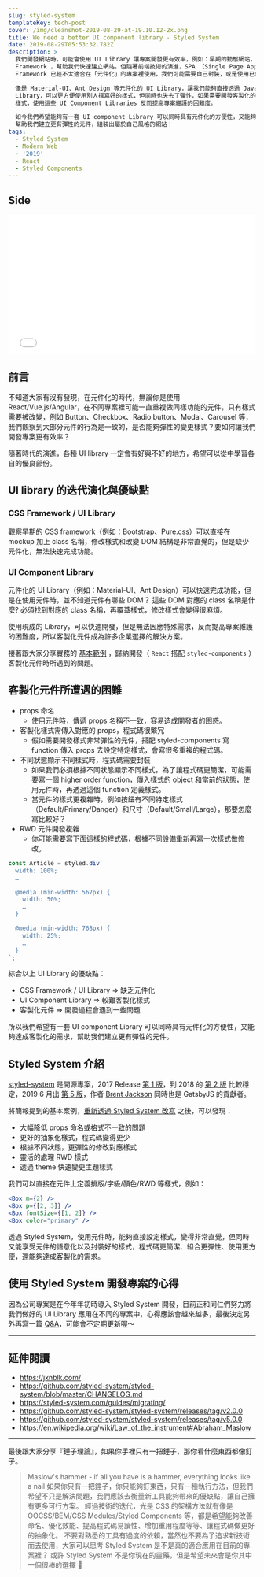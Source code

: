 ```yaml
---
slug: styled-system
templateKey: tech-post
cover: /img/cleanshot-2019-08-29-at-19.10.12-2x.png
title: We need a better UI component library - Styled System
date: 2019-08-29T05:53:32.782Z
description: >
  我們開發網站時，可能會使用 UI Library 讓專案開發更有效率，例如：早期的動態網站，透過 Bootstrap 或是 Pure CSS 等 CSS
  Framework ，幫助我們快速建立網站。但隨著前端技術的演進，SPA （Single Page Application）架構興起，這些 CSS
  Framework 已經不太適合在「元件化」的專案裡使用，我們可能需要自己封裝，或是使用已經封裝好的 UI Library。

  像是 Material-UI、Ant Design 等元件化的 UI Library，讓我們能夠直接透過 JavaScript 套用 UI
  Library，可以更方便使用別人撰寫好的樣式，但同時也失去了彈性，如果需要開發客製化的網站，我們不再像以前可以直接的修改 HTML 結構或是 CSS
  樣式，使用這些 UI Component Libraries 反而提高專案維護的困難度。

  如今我們希望能夠有一套 UI component Library 可以同時具有元件化的方便性，又能夠達成客製化的需求，透過 Styled System
  幫助我們建立更有彈性的元件，組裝出屬於自己風格的網站！
tags:
  - Styled System
  - Modern Web
  - '2019'
  - React
  - Styled Components
---
```

## Side

<div style="left: 0; width: 100%; height: 0; position: relative; padding-bottom: 56.1972%;"><iframe src="//speakerdeck.com/player/d19639e8f6744ffa834c67f4640f815c" style="border: 0; top: 0; left: 0; width: 100%; height: 100%; position: absolute;" allowfullscreen scrolling="no" allow="encrypted-media"></iframe></div>

## 前言
不知道大家有沒有發現，在元件化的時代，無論你是使用 React/Vue.js/Angular，在不同專案裡可能一直重複做同樣功能的元件，只有樣式需要被改變，例如 Button、Checkbox、Radio button、Modal、Carousel 等，我們觀察到大部分元件的行為是一致的，是否能夠彈性的變更樣式？要如何讓我們開發專案更有效率？

隨著時代的演進，各種 UI library 一定會有好與不好的地方，希望可以從中學習各自的優良部份。

## UI library 的迭代演化與優缺點

### CSS Framework / UI Library
觀察早期的 CSS framework（例如：Bootstrap、Pure.css）可以直接在 mockup 加上 class 名稱，修改樣式和改變 DOM 結構是非常直覺的，但是缺少元件化，無法快速完成功能。

### UI Component Library
元件化的 UI Library（例如：Material-UI、Ant Design）可以快速完成功能，但是在使用元件時，並不知道元件有哪些 DOM？ 這些 DOM 對應的 class 名稱是什麼? 必須找到對應的 class 名稱，再覆蓋樣式，修改樣式會變得很麻煩。

使用現成的 Library，可以快速開發，但是無法因應特殊需求，反而提高專案維護的困難度，所以客製化元件成為許多企業選擇的解決方案。

接著跟大家分享實務的 [基本範例](https://speakerdeck.com/annasu/we-need-a-better-ui-component-library-styled-system?slide=34) ，歸納開發（ `React` 搭配 `styled-components` ）客製化元件時所遇到的問題。

## 客製化元件所遭遇的困難
- props 命名
  - 使用元件時，傳遞 props 名稱不一致，容易造成開發者的困惑。
- 客製化樣式需傳入對應的 props，程式碼很繁冗
  - 假如需要開發樣式非常彈性的元件，搭配 styled-components 寫 function 傳入 props 去設定特定樣式，會寫很多重複的程式碼。
- 不同狀態顯示不同樣式時，程式碼需要封裝
  - 如果我們必須根據不同狀態顯示不同樣式，為了讓程式碼更簡潔，可能需要寫一個 higher order function，傳入樣式的 object 和當前的狀態，使用元件時，再透過這個 function 定義樣式。
  - 當元件的樣式更複雜時，例如按鈕有不同特定樣式（Default/Primary/Danger）和尺寸（Default/Small/Large），那要怎麼寫比較好？
- RWD 元件開發複雜
  - 你可能需要寫下面這樣的程式碼，根據不同設備重新再寫一次樣式做修改。

```javascript
const Article = styled.div`
  width: 100%;
  …

  @media (min-width: 567px) {
    width: 50%;
    …
  }

  @media (min-width: 768px) {
    width: 25%;
    …
  }
`;
```

綜合以上 UI Library 的優缺點：

- CSS Framework / UI Library => 缺乏元件化
- UI Component Library => 較難客製化樣式
- 客製化元件 => 開發過程會遇到一些問題

所以我們希望有一套 UI component Library 可以同時具有元件化的方便性，又能夠達成客製化的需求，幫助我們建立更有彈性的元件。

## Styled System 介紹
[styled-system](https://github.com/styled-system/styled-system) 是開源專案，2017 Release [第 1 版](https://github.com/styled-system/styled-system/releases/tag/v1.0.0)，到 2018 的 [第 2 版](https://github.com/styled-system/styled-system/releases/tag/v2.0.0) 比較穩定，2019 6 月出 [第 5 版](https://github.com/styled-system/styled-system/releases/tag/v2.0.0)，作者 [Brent Jackson](https://twitter.com/jxnblk) 同時也是 GatsbyJS 的貢獻者。

將簡報提到的基本案例，[重新透過 Styled System 改寫](https://speakerdeck.com/annasu/we-need-a-better-ui-component-library-styled-system?slide=68) 之後，可以發現：

- 大幅降低 props 命名或格式不一致的問題
- 更好的抽象化樣式，程式碼變得更少
- 根據不同狀態，更彈性的修改對應樣式
- 靈活的處理 RWD 樣式
- 透過 theme 快速變更主題樣式

我們可以直接在元件上定義排版/字級/顏色/RWD 等樣式，例如：

```jsx
<Box m={2} />
<Box p={[2, 3]} />
<Box fontSize={[1, 2]} />
<Box color="primary" />
```

透過 Styled System，使用元件時，能夠直接設定樣式，變得非常直覺，但同時又能享受元件的語意化以及封裝好的樣式，程式碼更簡潔、組合更彈性、使用更方便，還能夠達成客製化的需求。

## 使用 Styled System 開發專案的心得
因為公司專案是在今年年初時導入 Styled System 開發，目前正和同仁們努力將我們做好的 UI Library 應用在不同的專案中，心得應該會越來越多，最後決定另外再寫一篇 [Q&A](https://anna-su.com/tech/styled-system-q-a/)，可能會不定期更新喔～

---
## 延伸閱讀
- https://jxnblk.com/
- https://github.com/styled-system/styled-system/blob/master/CHANGELOG.md
- https://styled-system.com/guides/migrating/
- https://github.com/styled-system/styled-system/releases/tag/v2.0.0
- https://github.com/styled-system/styled-system/releases/tag/v5.0.0
- https://en.wikipedia.org/wiki/Law_of_the_instrument#Abraham_Maslow

---
最後跟大家分享『錘子理論』，如果你手裡只有一把錘子，那你看什麼東西都像釘子。
> Maslow's hammer - if all you have is a hammer, everything looks like a nail
如果你只有一把錘子，你只能夠釘東西，只有一種執行方法，但我們希望不只是解決問題，我們應該去衡量新工具能夠帶來的優缺點，讓自己擁有更多可行方案。
經過技術的迭代，光是 CSS 的架構方法就有像是 OOCSS/BEM/CSS Modules/Styled Components 等，都是希望能夠改善命名、優化效能、提高程式碼易讀性、增加重用程度等等、讓程式碼做更好的抽象化。
不要對熟悉的工具有過度的依賴，當然也不要為了追求新技術而去使用，大家可以思考 Styled System 是不是真的適合應用在目前的專案裡？ 或許 Styled System 不是你現在的靈藥，但是希望未來會是你其中一個很棒的選擇 🤠


